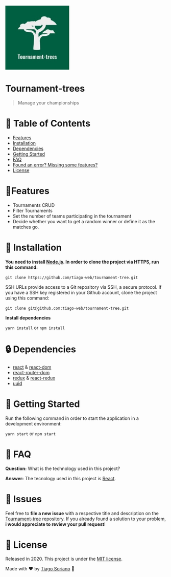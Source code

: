 <p align="left">
   <img src=".github/logo.jpg" width="200"/>
</p>


# Tournament-trees

> Manage your championships

# :pushpin: Table of Contents

* [Features](#link-features)
* [Installation](#construction_worker-installation)
* [Dependencies](#lock-dependencies)
* [Getting Started](#checkered_flag-getting-started)
* [FAQ](#postbox-faq)
* [Found an error? Missing some features?](#hammer-issues)
* [License](#book-license)

# :link:Features

* Tournaments CRUD
* Filter Tournaments
* Set the number of teams participating in the tournament
* Decide whether you want to get a random winner or define it as the matches go.

# :construction_worker: Installation

**You need to install [Node.js](https://nodejs.org/en/download/). In order to clone the project via HTTPS, run this command:**

```git clone https://github.com/tiago-web/tournament-tree.git```

SSH URLs provide access to a Git repository via SSH, a secure protocol. If you have a SSH key registered in your Github account, clone the project using this command:

```git clone git@github.com:tiago-web/tournament-tree.git```

**Install dependencies**

```yarn install``` or ```npm install```

# :lock: Dependencies

* [react](https://www.npmjs.com/package/react) & [react-dom](https://www.npmjs.com/package/react-dom)
* [react-router-dom](https://reacttraining.com/react-router/web/guides/quick-start)
* [redux](https://redux.js.org/) & [react-redux](https://react-redux.js.org/introduction/quick-start) 
* [uuid](https://www.npmjs.com/package/uuid)

# :checkered_flag: Getting Started

Run the following command in order to start the application in a development environment:

```yarn start``` or ```npm start```

# :postbox: FAQ

**Question:** What is the technology used in this project?

**Answer:** The tecnology used in this project is [React](https://reactjs.org/).

# :hammer: Issues

Feel free to **file a new issue** with a respective title and description on the [Tournament-tree](https://github.com/tiago-web/tournament-tree/issues) repository. If you already found a solution to your problem, **i would appreciate to review your pull request**!

# :book: License

Released in 2020.
This project is under the [MIT license](https://github.com/tiago-web/tournament-tree/master/LICENSE).

Made with ❤️ by [Tiago Soriano](https://github.com/tiago-web) 🚀
